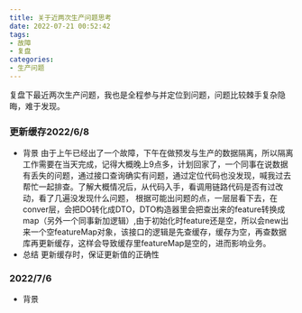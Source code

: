 ```yaml
---
title: 关于近两次生产问题思考
date: 2022-07-21 00:52:42
tags:
- 故障
- 复盘
categories:
- 生产问题  
---
```


复盘下最近两次生产问题，我也是全程参与并定位到问题，问题比较棘手复杂隐晦，难于发现。

### 更新缓存2022/6/8
* 背景
由于上午已经出了一个故障，下午在做预发与生产的数据隔离，所以隔离工作需要在当天完成，记得大概晚上9点多，计划回家了，一个同事在说数据有丢失的问题，通过接口查询确实有问题，通过定位代码也没发现，喊我过去帮忙一起排查。了解大概情况后，从代码入手，看调用链路代码是否有过改动，看了几遍没发现什么问题，
根据可能出问题的点，一层层看下去，在conver层，会把DO转化成DTO，DTO构造器里会把查出来的feature转换成map（另外一个同事新加逻辑）,由于初始化时feature还是空，所以会new出来一个空featureMap对象，该接口的逻辑是先查缓存，缓存为空，再查数据库再更新缓存，这样会导致缓存里featureMap是空的，进而影响业务。
* 总结
更新缓存时，保证更新值的正确性


### 2022/7/6
* 背景  
